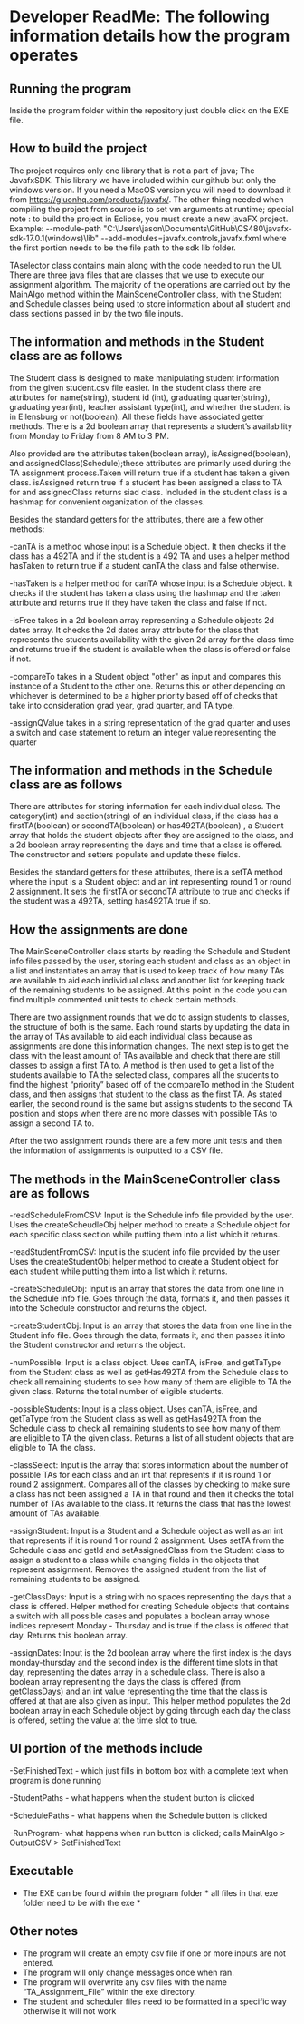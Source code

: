 # Developer ReadMe: The following information details how the program operates

## Running the program

Inside the program folder within the repository just double click on the EXE file.

## How to build the project

The project requires only one library that is not a part of java; The JavafxSDK. This library we have included within our github but only the windows version. If you need a MacOS version you will need to download it from https://gluonhq.com/products/javafx/. The other thing needed when compiling the project from source is to set vm arguments at runtime; special note : to build the project in Eclipse, you must create a new javaFX project. 
Example:
 --module-path "C:\Users\jason\Documents\GitHub\CS480\javafx-sdk-17.0.1(windows)\lib" --add-modules=javafx.controls,javafx.fxml
where the first portion needs to be the file path to the sdk lib folder.

TAselector class contains main along with the code needed to run the UI.
There are three java files that are classes that we use to execute our assignment algorithm. The majority of the operations are carried out by the MainAlgo method within the MainSceneController class, with the Student and Schedule classes being used to store information about all student and class sections passed in by the two file inputs.

## The information and methods in the Student class are as follows

The Student class is designed to make manipulating student information from the given student.csv file easier. In the student class there are attributes for name(string), student id (int), graduating quarter(string), graduating year(int), teacher assistant type(int),  and whether the student is in Ellensburg or not(boolean). All these fields have associated getter methods. There is a 2d boolean array that represents a student’s availability from Monday to Friday from 8 AM to 3 PM. 

Also provided are the attributes taken(boolean array), isAssigned(boolean), and assignedClass(Schedule);these attributes are primarily used during the TA assignment process.Taken will return true if a student has taken a given class. isAssigned return true if a student has been assigned a class to TA for and assignedClass returns siad class. Included in the student class is a hashmap for convenient organization of the classes.

Besides the standard getters for the attributes, there are a few other methods:

-canTA is a method whose input is a Schedule object. It then checks if the class has a 492TA and if the student is a 492 TA and uses a helper method hasTaken to return true if a student canTA the class and false otherwise. 

-hasTaken is a helper method for canTA whose input is a Schedule object. It checks if the student has taken a class using the hashmap and the taken attribute and returns true if they have taken the class and false if not. 

-isFree takes in a 2d boolean array representing a Schedule objects 2d dates array. It checks the 2d dates array attribute for the class that represents the students availability with the given 2d array for the class time and returns true if the student is available when the class is offered or false if not.

-compareTo takes in a Student object "other" as input and compares this instance of a Student to the other one. Returns this or other depending on whichever is determined to be a higher priority based off of checks that take into consideration grad year, grad quarter, and TA type.

-assignQValue takes in a string representation of the grad quarter and uses a switch and case statement to return an integer value representing the quarter

## The information and methods in the Schedule class are as follows

There are attributes for storing information for each individual class. The category(int) and section(string) of an individual class, if the class has a firstTA(boolean) or secondTA(boolean) or has492TA(boolean) , a Student array that holds the student objects after they are assigned to the class, and a 2d boolean array representing the days and time that a class is offered. The constructor and setters populate and update these fields.

Besides the standard getters for these attributes, there is a setTA method where the input is a Student object and an int representing round 1 or round 2 assignment. It sets the firstTA or secondTA attribute to true and checks if the student was a 492TA, setting has492TA true if so. 

## How the assignments are done
The MainSceneController class starts by reading the Schedule and Student info files passed by the user, storing each student and class as an object in a list and instantiates an array that is used to keep track of how many TAs are available to aid each individual class and another list for keeping track of the remaining students to be assigned. At this point in the code you can find multiple commented unit tests to check certain methods.

There are two assignment rounds that we do to assign students to classes, the structure of both is the same. Each round starts by updating the data in the array of TAs available to aid each individual class because as assignments are done this information changes. The next step is to get the class with the least amount of TAs available and check that there are still classes to assign a first TA to. A method is then used to get a list of the students available to TA the selected class, compares all the students to find the highest “priority” based off of the compareTo method in the Student class, and then assigns that student to the class as the first TA. As stated earlier, the second round is the same but assigns students to the second TA position and stops when there are no more classes with possible TAs to assign a second TA to.

After the two assignment rounds there are a few more unit tests and then the information of assignments is outputted to a CSV file. 

## The methods in the MainSceneController class are as follows

-readScheduleFromCSV: Input is the Schedule info file provided by the user. Uses the createScheudleObj helper method to create a Schedule object for each specific class section while putting them into a list which it returns.

-readStudentFromCSV: Input is the student info file provided by the user. Uses the createStudentObj helper method to create a Student object for each student while putting them into a list which it returns.

-createScheduleObj: Input is an array that stores the data from one line in the Schedule info file. Goes through the data, formats it, and then passes it into the Schedule constructor and returns the object. 

-createStudentObj: Input is an array that stores the data from one line in the Student info file. Goes through the data, formats it, and then passes it into the Student constructor and returns the object. 

-numPossible: Input is a class object. Uses canTA, isFree, and getTaType from the Student class as well as getHas492TA from the Schedule class to check all remaining students to see how many of them are eligible to TA the given class. Returns the total number of eligible students.

-possibleStudents: Input is a class object.  Uses canTA, isFree, and getTaType from the Student class as well as getHas492TA from the Schedule class to check all remaining students to see how many of them are eligible to TA the given class. Returns a list of all student objects that are eligible to TA the class.

-classSelect: Input is the array that stores information about the number of possible TAs for each class and an int that represents if it is round 1 or round 2 assignment. Compares all of the classes by checking to make sure a class has not been assigned a TA in that round and then it checks the total number of TAs available to the class. It returns the class that has the lowest amount of TAs available. 

-assignStudent: Input is a Student and a Schedule object as well as an int that represents if it is round 1 or round 2 assignment. Uses setTA from the Schedule class and getId and setAssignedClass from the Student class to assign a student to a class while changing fields in the objects that represent assignment. Removes the assigned student from the list of remaining students to be assigned. 

-getClassDays: Input is a string with no spaces representing the days that a class is offered. Helper method for creating Schedule objects that contains a switch with all possible cases and populates a boolean array whose indices represent Monday - Thursday and is true if the class is offered that day. Returns this boolean array. 

-assignDates: Input is the 2d boolean array where the first index is the days monday-thursday and the second index is the different time slots in that day, representing the dates array in a schedule class. There is also a boolean array representing the days the class is offered (from getClassDays) and an int value representing the time that the class is offered at that are also given as input. This helper method populates the 2d boolean array in each Schedule object by going through each day the class is offered, setting the value at the time slot to true. 

## UI portion of the methods include

-SetFinishedText - which just fills in bottom box with a complete text when program is done running

-StudentPaths - what happens when the student button is clicked

-SchedulePaths - what happens when the Schedule button is clicked

-RunProgram- what happens when run button is clicked; calls MainAlgo > OutputCSV > SetFinishedText

## Executable

- The EXE can be found within the program folder * all files in that exe folder need to be with the exe *

## Other notes
- The program will create an empty csv file if one or more inputs are not entered.
- The program will only change messages once when ran.
- The program will overwrite any csv files with the name “TA_Assignment_File” within the exe directory.
- The student and scheduler files need to be formatted in a specific way otherwise it will not work
